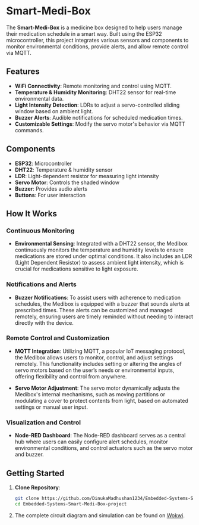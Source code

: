 # Smart-Medi-Box

The **Smart-Medi-Box** is a medicine box designed to help users manage their medication schedule in a smart way. Built using the ESP32 microcontroller, this project integrates various sensors and components to monitor environmental conditions, provide alerts, and allow remote control via MQTT.

## Features

- **WiFi Connectivity**: Remote monitoring and control using MQTT.
- **Temperature & Humidity Monitoring**: DHT22 sensor for real-time environmental data.
- **Light Intensity Detection**: LDRs to adjust a servo-controlled sliding window based on ambient light.
- **Buzzer Alerts**: Audible notifications for scheduled medication times.
- **Customizable Settings**: Modify the servo motor's behavior via MQTT commands.

## Components

- **ESP32**: Microcontroller
- **DHT22**: Temperature & humidity sensor
- **LDR**: Light-dependent resistor for measuring light intensity
- **Servo Motor**: Controls the shaded window
- **Buzzer**: Provides audio alerts
- **Buttons**: For user interaction

## How It Works

### Continuous Monitoring

- **Environmental Sensing**: Integrated with a DHT22 sensor, the Medibox continuously monitors the temperature and humidity levels to ensure medications are stored under optimal conditions. It also includes an LDR (Light Dependent Resistor) to assess ambient light intensity, which is crucial for medications sensitive to light exposure.

### Notifications and Alerts

- **Buzzer Notifications**: To assist users with adherence to medication schedules, the Medibox is equipped with a buzzer that sounds alerts at prescribed times. These alerts can be customized and managed remotely, ensuring users are timely reminded without needing to interact directly with the device.

### Remote Control and Customization

- **MQTT Integration**: Utilizing MQTT, a popular IoT messaging protocol, the Medibox allows users to monitor, control, and adjust settings remotely. This functionality includes setting or altering the angles of servo motors based on the user’s needs or environmental inputs, offering flexibility and control from anywhere.

- **Servo Motor Adjustment**: The servo motor dynamically adjusts the Medibox's internal mechanisms, such as moving partitions or modulating a cover to protect contents from light, based on automated settings or manual user input.

### Visualization and Control

- **Node-RED Dashboard**: The Node-RED dashboard serves as a central hub where users can easily configure alert schedules, monitor environmental conditions, and control actuators such as the servo motor and buzzer.

## Getting Started

1. **Clone Repository**:
   ```bash
   git clone https://github.com/DinukaMadhushan1234/Embedded-Systems-Smart-Medi-Box-project.git
   cd Embedded-Systems-Smart-Medi-Box-project
2. The complete circuit diagram and simulation can be found on [Wokwi](https://wokwi.com/projects/397564322503042049).

   
